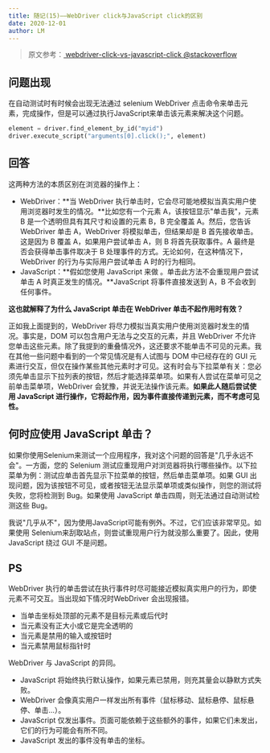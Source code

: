 ```yaml
---
title: 随记(15)——WebDriver click与JavaScript click的区别
date: 2020-12-01
author: LM
---
```


> 原文参考：[ webdriver-click-vs-javascript-click @stackoverflow ](https://stackoverflow.com/questions/34562061/webdriver-click-vs-javascript-click)

## 问题出现

在自动测试时有时候会出现无法通过 selenium WebDriver 点击命令来单击元素，完成操作，但是可以通过执行JavaScript来单击该元素来解决这个问题。

```python
element = driver.find_element_by_id("myid")
driver.execute_script("arguments[0].click();", element)
```

## 回答

这两种方法的本质区别在浏览器的操作上：

- WebDriver：**当 WebDriver 执行单击时，它会尽可能地模拟当真实用户使用浏览器时发生的情况。**比如您有一个元素 A，该按钮显示"单击我"，元素 B 是一个透明但具有其尺寸和设置的元素 B，B 完全覆盖 A。然后，您告诉 WebDriver 单击 A，WebDriver 将模拟单击，但结果却是 B 首先接收单击。这是因为 B 覆盖 A，如果用户尝试单击 A，则 B 将首先获取事件。A 最终是否会获得单击事件取决于 B 处理事件的方式。无论如何，在这种情况下，WebDriver 的行为与实际用户尝试单击 A 时的行为相同。
- JavaScript：**假如您使用 JavaScript 来做 。单击此方法不会重现用户尝试单击 A 时真正发生的情况。**JavaScript 将事件直接发送到 A，B 不会收到任何事件。

**这也就解释了为什么 JavaScript 单击在 WebDriver 单击不起作用时有效？**

正如我上面提到的，WebDriver 将尽力模拟当真实用户使用浏览器时发生的情况。事实是，DOM 可以包含用户无法与之交互的元素，并且 WebDriver 不允许您单击这些元素。除了我提到的重叠情况外，这还要求不能单击不可见的元素。我在其他一些问题中看到的一个常见情况是有人试图与 DOM 中已经存在的 GUI 元素进行交互，但仅在操作某些其他元素时才可见。这有时会与下拉菜单有关：您必须先单击显示下拉列表的按钮，然后才能选择菜单项。如果有人尝试在菜单可见之前单击菜单项，WebDriver 会犹豫，并说无法操作该元素。**如果此人随后尝试使用 JavaScript 进行操作，它将起作用，因为事件直接传递到元素，而不考虑可见性。**

## 何时应使用 JavaScript 单击？

如果你使用Selenium来测试一个应用程序，我对这个问题的回答是"几乎永远不会"。一方面，您的 Selenium 测试应重现用户对浏览器将执行哪些操作。以下拉菜单为例：测试应单击首先显示下拉菜单的按钮，然后单击菜单项。如果 GUI 出现问题，因为该按钮不可见，或者按钮无法显示菜单项或类似操作，则您的测试将失败，您将检测到 Bug。如果使用 JavaScript 单击四周，则无法通过自动测试检测这些 Bug。

我说"几乎从不"，因为使用JavaScript可能有例外。不过，它们应该非常罕见。如果使用 Selenium来刮取站点，则尝试重现用户行为就没那么重要了。因此，使用 JavaScript 绕过 GUI 不是问题。

## PS

WebDriver 执行的单击尝试在执行事件时尽可能接近模拟真实用户的行为，即使元素不可交互。当出现如下情况时WebDriver 会出现报错。

- 当单击坐标处顶部的元素不是目标元素或后代时
- 当元素没有正大小或它是完全透明的
- 当元素是禁用的输入或按钮时
- 当元素禁用鼠标指针时

WebDriver 与 JavaScript 的异同。

- JavaScript 将始终执行默认操作，如果元素已禁用，则充其量会以静默方式失败。
- WebDriver 会像真实用户一样发出所有事件（鼠标移动、鼠标悬停、鼠标悬停、单击...）。
- JavaScript 仅发出事件。页面可能依赖于这些额外的事件，如果它们未发出，它们的行为可能会有所不同。
- JavaScript 发出的事件没有单击的坐标。
